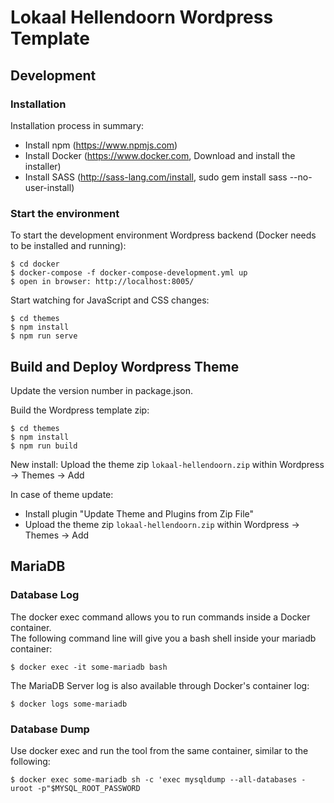 # Lokaal Hellendoorn Wordpress Template


## Development

### Installation

Installation process in summary:

* Install npm (https://www.npmjs.com)
* Install Docker (https://www.docker.com, Download and install the installer)
* Install SASS (http://sass-lang.com/install, sudo gem install sass --no-user-install)


### Start the environment

To start the development environment Wordpress backend 
(Docker needs to be installed and running):

    $ cd docker
    $ docker-compose -f docker-compose-development.yml up
    $ open in browser: http://localhost:8005/

Start watching for JavaScript and CSS changes:

    $ cd themes
    $ npm install
    $ npm run serve 


## Build and Deploy Wordpress Theme

Update the version number in package.json.

Build the Wordpress template zip:

    $ cd themes
    $ npm install
    $ npm run build

New install: Upload the theme zip `lokaal-hellendoorn.zip` within Wordpress -> Themes -> Add

In case of theme update: 
 * Install plugin "Update Theme and Plugins from Zip File"
 * Upload the theme zip `lokaal-hellendoorn.zip` within Wordpress -> Themes -> Add 


## MariaDB

### Database Log

The docker exec command allows you to run commands inside a Docker container.  
The following command line will give you a bash shell inside your mariadb container:

    $ docker exec -it some-mariadb bash

The MariaDB Server log is also available through Docker's container log:

    $ docker logs some-mariadb


### Database Dump

Use docker exec and run the tool from the same container, similar to the following:

    $ docker exec some-mariadb sh -c 'exec mysqldump --all-databases -uroot -p"$MYSQL_ROOT_PASSWORD
